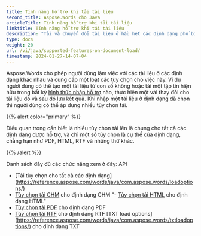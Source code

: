 ```yaml
---
title: Tính năng hỗ trợ khi tải tài liệu
second_title: Aspose.Words cho Java
articleTitle: Tính năng hỗ trợ khi tải tài liệu
linktitle: Tính năng hỗ trợ khi tải tài liệu
description: "Tải và chuyển đổi tài liệu ở hầu hết các định dạng phổ biến và hỗ trợ rất nhiều Microsoft Word tính năng."
type: docs
weight: 20
url: /vi/java/supported-features-on-document-load/
timestamp: 2024-01-27-14-07-04
---
```


Aspose.Words cho phép người dùng làm việc với các tài liệu ở các định dạng khác nhau và cung cấp một loạt các tùy chọn cho việc này. Ví dụ người dùng có thể tạo một tài liệu từ con số không hoặc tải một tập tin hiện hữu trong bất kỳ [hình thức nhập hỗ trợ](/words/java/supported-document-formats/) nào, thực hiện một vài thay đổi cho tài liệu đó và sau đó lưu kết quả. Khi nhập một tài liệu ở định dạng đã chọn thì người dùng có thể áp dụng nhiều tùy chọn tải.

{{% alert color="primary" %}}

Điều quan trọng cần biết là nhiều tùy chọn tải lên là chung cho tất cả các định dạng được hỗ trợ, và chỉ một số tùy chọn là cụ thể của định dạng, chẳng hạn như PDF, HTML, RTF và những thứ khác.

{{% /alert %}}

Danh sách đầy đủ các chức năng xem ở đây: API

- [Tải tùy chọn cho tất cả các định dạng] (https://reference.aspose.com/words/java/com.aspose.words/loadoptions/)
- [Tùy chọn tải CHM](https://reference.aspose.com/words/java/com.aspose.words/chmloadoptions/) cho định dạng CHM
"- [Tùy chọn tải HTML](https://reference.aspose.com/words/java/com.aspose.words/htmlloadoptions/) cho định dạng HTML"
- [Tùy chọn tải PDF](https://reference.aspose.com/words/java/com.aspose.words/pdfloadoptions/) cho định dạng PDF
- [Tùy chọn tải RTF](https://reference.aspose.com/words/java/com.aspose.words/rtfloadoptions/) cho định dạng RTF
[TXT load options] (https://reference.aspose.com/words/java/com.aspose.words/txtloadoptions/) cho định dạng TXT
